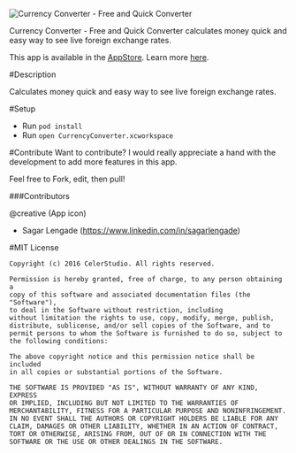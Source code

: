 ![Currency Converter - Free and Quick Converter](https://raw.githubusercontent.com/tirupati17/currency-converter-swift3.0-viper/master/CurrencyConverter/Resources/iphone_5s.png)

Currency Converter - Free and Quick Converter calculates money quick and easy way to see live foreign exchange rates.

This app is available in the [AppStore](https://itunes.apple.com/us/app/currency-converter-free-quick/id1163490933?ls=1&mt=8). Learn more [here](http://www.celerstudio.com).

#Description

Calculates money quick and easy way to see live foreign exchange rates.

#Setup
* Run ```pod install```
* Run ```open CurrencyConverter.xcworkspace```

#Contribute
Want to contribute? I would really appreciate a hand with the development to add more features in this app.

Feel free to Fork, edit, then pull!

###Contributors

@creative (App icon)
- Sagar Lengade (https://www.linkedin.com/in/sagarlengade)

#MIT License

	Copyright (c) 2016 CelerStudio. All rights reserved.

	Permission is hereby granted, free of charge, to any person obtaining a
	copy of this software and associated documentation files (the "Software"),
	to deal in the Software without restriction, including
	without limitation the rights to use, copy, modify, merge, publish,
	distribute, sublicense, and/or sell copies of the Software, and to
	permit persons to whom the Software is furnished to do so, subject to
	the following conditions:

	The above copyright notice and this permission notice shall be included
	in all copies or substantial portions of the Software.

	THE SOFTWARE IS PROVIDED "AS IS", WITHOUT WARRANTY OF ANY KIND, EXPRESS
	OR IMPLIED, INCLUDING BUT NOT LIMITED TO THE WARRANTIES OF
	MERCHANTABILITY, FITNESS FOR A PARTICULAR PURPOSE AND NONINFRINGEMENT.
	IN NO EVENT SHALL THE AUTHORS OR COPYRIGHT HOLDERS BE LIABLE FOR ANY
	CLAIM, DAMAGES OR OTHER LIABILITY, WHETHER IN AN ACTION OF CONTRACT,
	TORT OR OTHERWISE, ARISING FROM, OUT OF OR IN CONNECTION WITH THE
	SOFTWARE OR THE USE OR OTHER DEALINGS IN THE SOFTWARE.
	
